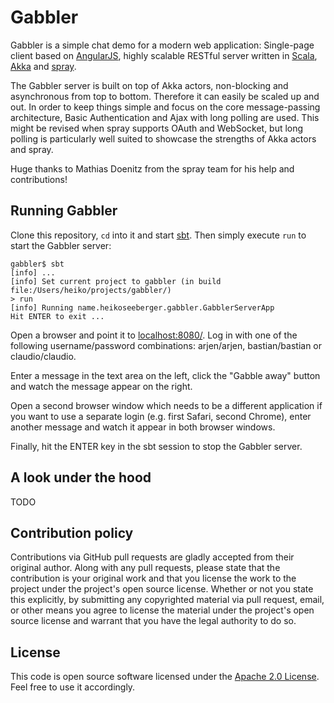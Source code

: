 Gabbler
=======

Gabbler is a simple chat demo for a modern web application: Single-page client based on [AngularJS](http://angularjs.org), highly scalable RESTful server written in [Scala](http://www.scala-lang.org), [Akka](http://akka.io) and [spray](http://spray.io).

The Gabbler server is built on top of Akka actors, non-blocking and asynchronous from top to bottom. Therefore it can easily be scaled up and out. In order to keep things simple and focus on the core message-passing architecture, Basic Authentication and Ajax with long polling are used. This might be revised when spray supports OAuth and WebSocket, but long polling is particularly well suited to showcase the strengths of Akka actors and spray.

Huge thanks to Mathias Doenitz from the spray team for his help and contributions!

Running Gabbler
---------------

Clone this repository, `cd` into it and start [sbt](http://www.scala-sbt.org). Then simply execute `run` to start the Gabbler server:

```
gabbler$ sbt
[info] ...
[info] Set current project to gabbler (in build file:/Users/heiko/projects/gabbler/)
> run
[info] Running name.heikoseeberger.gabbler.GabblerServerApp 
Hit ENTER to exit ...

```

Open a browser and point it to [localhost:8080/](http://localhost:8080/). Log in with one of the following username/password combinations: arjen/arjen, bastian/bastian or claudio/claudio.

Enter a message in the text area on the left, click the "Gabble away" button and watch the message appear on the right.

Open a second browser window which needs to be a different application if you want to use a separate login (e.g. first Safari, second Chrome), enter another message and watch it appear in both browser windows.

Finally, hit the ENTER key in the sbt session to stop the Gabbler server.

A look under the hood
---------------------

TODO

Contribution policy
-------------------

Contributions via GitHub pull requests are gladly accepted from their original author. Along with any pull requests, please state that the contribution is your original work and that you license the work to the project under the project's open source license. Whether or not you state this explicitly, by submitting any copyrighted material via pull request, email, or other means you agree to license the material under the project's open source license and warrant that you have the legal authority to do so.

License
-------

This code is open source software licensed under the [Apache 2.0 License](http://www.apache.org/licenses/LICENSE-2.0.html). Feel free to use it accordingly.
